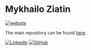 Mykhailo Ziatin
===============

[![`website`](https://img.shields.io/badge/Works,%20notes,%20and%20essays-20B2AA?style=for-the-badge)](https://mykhailo-ziatin.github.io/_/)

The main repository can be found [here](https://github.com/mykhailo-ziatin/_).

[![`LinkedIn`](https://img.shields.io/badge/Linkedin-%230077B5.svg?logo=linkedin&logoColor=white)](https://www.linkedin.com/in/mykhailo-ziatin/) [![`GitHub`](https://img.shields.io/badge/GitHub-%23121011.svg?logo=github&logoColor=white)](https://github.com/Sitin)

